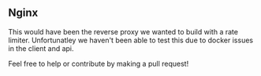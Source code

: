 ## Nginx
This would have been the reverse proxy we wanted to build with a rate limiter. Unfortunatley we haven't been able to test this due to docker issues in the client and api.

Feel free to help or contribute by making a pull request!

